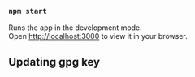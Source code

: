 ### `npm start`

Runs the app in the development mode.\
Open [http://localhost:3000](http://localhost:3000) to view it in your browser.

## Updating gpg key